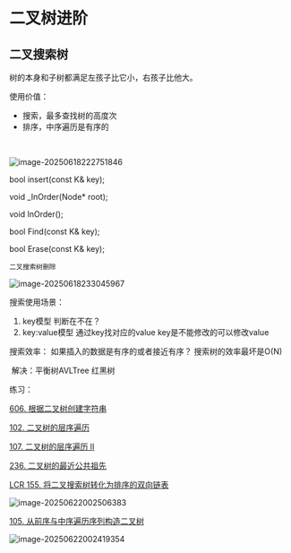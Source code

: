 # 二叉树进阶



## 二叉搜索树

树的本身和子树都满足左孩子比它小，右孩子比他大。

使用价值：

- 搜索，最多查找树的高度次
- 排序，中序遍历是有序的

​					



![image-20250618222751846](C:\Users\LIYUFENG\AppData\Roaming\Typora\typora-user-images\image-20250618222751846.png)

bool insert(const K& key);

void _InOrder(Node* root);

void InOrder();

bool Find(const K& key);

bool Erase(const K& key);

```
二叉搜索树删除
```

![image-20250618233045967](C:\Users\LIYUFENG\AppData\Roaming\Typora\typora-user-images\image-20250618233045967.png)

搜索使用场景：

1. key模型  	            判断在不在？
2. key:value模型       通过key找对应的value       key是不能修改的可以修改value



搜索效率：    如果插入的数据是有序的或者接近有序？ 搜索树的效率最坏是O(N)

​						解决：平衡树AVLTree     红黑树



练习：

[606. 根据二叉树创建字符串](https://leetcode.cn/problems/construct-string-from-binary-tree/)

[102. 二叉树的层序遍历](https://leetcode.cn/problems/binary-tree-level-order-traversal/)

[107. 二叉树的层序遍历 II](https://leetcode.cn/problems/binary-tree-level-order-traversal-ii/)

[236. 二叉树的最近公共祖先](https://leetcode.cn/problems/lowest-common-ancestor-of-a-binary-tree/)

[LCR 155. 将二叉搜索树转化为排序的双向链表](https://leetcode.cn/problems/er-cha-sou-suo-shu-yu-shuang-xiang-lian-biao-lcof/)

![image-20250622002506383](C:\Users\LIYUFENG\AppData\Roaming\Typora\typora-user-images\image-20250622002506383.png)

[105. 从前序与中序遍历序列构造二叉树](https://leetcode.cn/problems/construct-binary-tree-from-preorder-and-inorder-traversal/)

![image-20250622002419354](C:\Users\LIYUFENG\AppData\Roaming\Typora\typora-user-images\image-20250622002419354.png)

